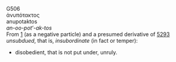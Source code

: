 G506  
ἀνυπότακτος  
anupotaktos  
*an-oo-pot‘-ak-tos*  
From [1](g0001) (as a negative particle) and a presumed derivative of
[5293](g5293) *unsubdued*, that is, *insubordinate* (in fact or temper):
- disobedient, that is not put under, unruly.  
